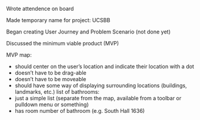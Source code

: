 Wrote attendence on board

Made temporary name for project: UCSBB

Began creating User Journey and Problem Scenario (not done yet)

Discussed the minimum viable product (MVP)

MVP map:
* should center on the user’s location and indicate their location with a dot
* doesn’t have to be drag-able
* doesn’t have to be moveable
* should have some way of displaying surrounding locations (buildings, landmarks, etc.)
list of bathrooms:
* just a simple list (separate from the map, available from a toolbar or pulldown menu or something)
* has room number of bathroom (e.g. South Hall 1636)
